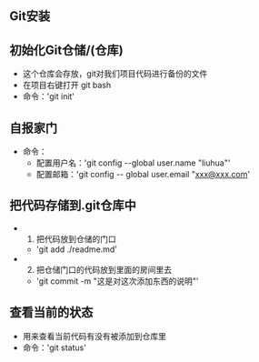  ## Git安装

 ## 初始化Git仓储/(仓库)
 - 这个仓库会存放，git对我们项目代码进行备份的文件
 - 在项目右键打开 git bash
 - 命令：'git init'

 ## 自报家门
 - 命令：
    + 配置用户名：'git config --global user.name "liuhua"'
    + 配置邮箱：'git config -- global user.email "xxx@xxx.com'

 ## 把代码存储到.git仓库中
 - 1. 把代码放到仓储的门口
    + 'git add ./readme.md'
 - 2. 把仓储门口的代码放到里面的房间里去
    + 'git commit -m "这是对这次添加东西的说明"'

 ## 查看当前的状态
 - 用来查看当前代码有没有被添加到仓库里
 - 命令：'git status'
 
